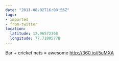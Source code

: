 ```yaml
---
date: "2011-08-02T16:08:56Z"
tags:
- imported
- from-twitter
location:
  latitude: 12.96572368
  longitude: 77.71805778
---
```

Bar + cricket nets = awesome http://360.io/j5uMXA
